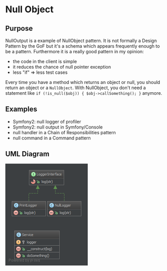 # Null Object

## Purpose

NullOutput is a example of NullObject pattern. It is not formally a Design Pattern by the GoF but it's a schema which appears frequently enough to
be a pattern. Furthermore it is a really good pattern in my opinion:

* the code in the client is simple
* it reduces the chance of null pointer exception
* less "if" => less test cases

Every time you have a method which returns an object or null, you should return an object or a `NullObject`. With NullObject, you don't need
a statement like `if (!is_null($obj)) { $obj->callSomething(); }` anymore.

## Examples

* Symfony2: null logger of profiler
* Symfony2: null output in Symfony/Console
* null handler in a Chain of Responsibilities pattern
* null command in a Command pattern

## UML Diagram

![Alt NullObject UML Diagram](uml/uml.png)